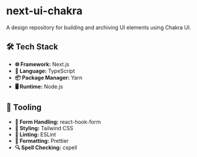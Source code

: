 # next-ui-chakra

A design repository for building and archiving UI elements using Chakra UI.

## 🛠️ Tech Stack

- **🌐 Framework:** Next.js
- **🧠 Language:** TypeScript
- **📦 Package Manager:** Yarn
- **🖥️ Runtime:** Node.js

## 🧩 Tooling

- **📝 Form Handling:** react-hook-form
- **🎨 Styling:** Tailwind CSS
- **🧹 Linting:** ESLint
- **🧼 Formatting:** Prettier
- **🔍 Spell Checking:** cspell
